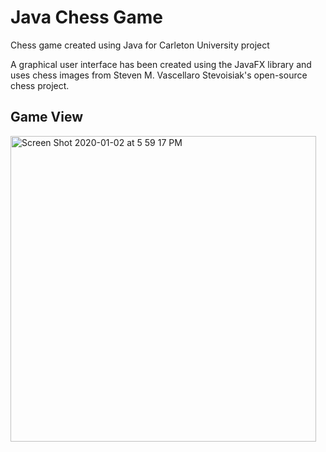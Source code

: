 # Java Chess Game
Chess game created using Java for Carleton University project

A graphical user interface has been created using the JavaFX library and uses chess images from Steven M. Vascellaro Stevoisiak's open-source chess project.


## Game View
<img width="489" alt="Screen Shot 2020-01-02 at 5 59 17 PM" src="https://user-images.githubusercontent.com/46356344/71698484-b9407480-2d89-11ea-8912-d5fc63dd4298.png">
